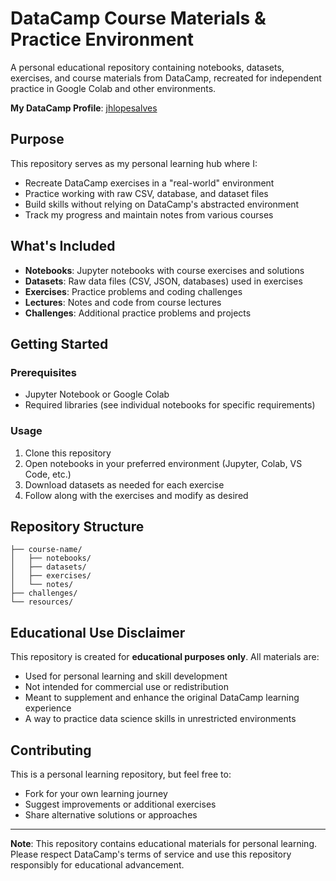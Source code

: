 # DataCamp Course Materials & Practice Environment

A personal educational repository containing notebooks, datasets, exercises, and course materials from DataCamp, recreated for independent practice in Google Colab and other environments.

**My DataCamp Profile**: [jhlopesalves](https://www.datacamp.com/portfolio/jhlopesalves)

## Purpose

This repository serves as my personal learning hub where I:

- Recreate DataCamp exercises in a "real-world" environment
- Practice working with raw CSV, database, and dataset files
- Build skills without relying on DataCamp's abstracted environment
- Track my progress and maintain notes from various courses

## What's Included

- **Notebooks**: Jupyter notebooks with course exercises and solutions
- **Datasets**: Raw data files (CSV, JSON, databases) used in exercises
- **Exercises**: Practice problems and coding challenges
- **Lectures**: Notes and code from course lectures
- **Challenges**: Additional practice problems and projects

## Getting Started

### Prerequisites

- Jupyter Notebook or Google Colab
- Required libraries (see individual notebooks for specific requirements)

### Usage

1. Clone this repository
2. Open notebooks in your preferred environment (Jupyter, Colab, VS Code, etc.)
3. Download datasets as needed for each exercise
4. Follow along with the exercises and modify as desired

## Repository Structure

```
├── course-name/
│   ├── notebooks/
│   ├── datasets/
│   ├── exercises/
│   └── notes/
├── challenges/
└── resources/
```

## Educational Use Disclaimer

This repository is created for **educational purposes only**. All materials are:

- Used for personal learning and skill development
- Not intended for commercial use or redistribution
- Meant to supplement and enhance the original DataCamp learning experience
- A way to practice data science skills in unrestricted environments

## Contributing

This is a personal learning repository, but feel free to:

- Fork for your own learning journey
- Suggest improvements or additional exercises
- Share alternative solutions or approaches

---

**Note**: This repository contains educational materials for personal learning. Please respect DataCamp's terms of service and use this repository responsibly for educational advancement.
